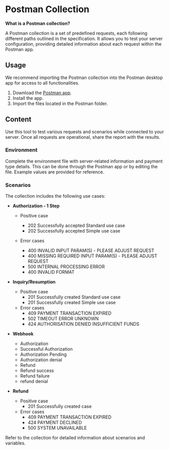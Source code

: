 # Postman Collection

**What is a Postman collection?**

A Postman collection is a set of predefined requests, each following different paths outlined in the specification. It allows you to test your server configuration, providing detailed information about each request within the Postman app.

## Usage

We recommend importing the Postman collection into the Postman desktop app for access to all functionalities.

1. Download the [Postman app](https://dl.pstmn.io/download/latest/win64).
2. Install the app.
3. Import the files located in the Postman folder.

## Content

Use this tool to test various requests and scenarios while connected to your server. Once all requests are operational, share the report with the results.

### Environment

Complete the environment file with server-related information and payment type details. This can be done through the Postman app or by editing the file. Example values are provided for reference.

### Scenarios

The collection includes the following use cases:

* **Authorization - 1 Step**
  * Positive case
    - 202 Successfully accepted Standard use case
    - 202 Successfully accepted Simple use case

  * Error cases
    - 400 INVALID INPUT PARAM(S) - PLEASE ADJUST REQUEST
    - 400 MISSING REQUIRED INPUT PARAM(S) - PLEASE ADJUST REQUEST
    - 500 INTERNAL PROCESSING ERROR
    - 400 INVALID FORMAT

* **Inquiry/Resumption**
  * Positive case
    - 201 Successfully created Standard use case
    - 201 Successfully created Simple use case
  * Error cases
    - 409 PAYMENT TRANSACTION EXPIRED
    - 502 TIMEOUT ERROR UNKNOWN
    - 424 AUTHORISATION DENIED INSUFFICIENT FUNDS

* **Webhook**

  * Authorization 
  - Successful Authorization
  - Authorization Pending
  - Authorization denial

  * Refund 
  - Refund success
  - Refund failure
  - refund denial


* **Refund**
  * Positive case
    - 201 Successfully created case
  * Error cases
    - 409 PAYMENT TRANSACTION EXPIRED
    - 424 PAYMENT DECLINED
    - 500 SYSTEM UNAVAILABLE

Refer to the collection for detailed information about scenarios and variables.